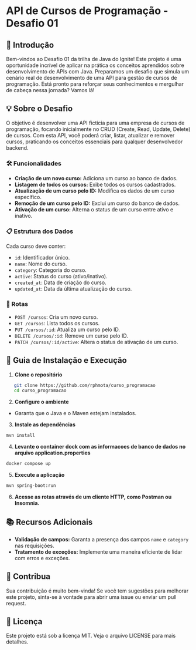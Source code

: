 # API de Cursos de Programação - Desafio 01

## 🚀 Introdução

Bem-vindos ao Desafio 01 da trilha de Java do Ignite! Este projeto é uma oportunidade incrível de aplicar na prática os conceitos aprendidos sobre desenvolvimento de APIs com Java. Preparamos um desafio que simula um cenário real de desenvolvimento de uma API para gestão de cursos de programação. Está pronto para reforçar seus conhecimentos e mergulhar de cabeça nessa jornada? Vamos lá!

## 💡 Sobre o Desafio

O objetivo é desenvolver uma API fictícia para uma empresa de cursos de programação, focando inicialmente no CRUD (Create, Read, Update, Delete) de cursos. Com esta API, você poderá criar, listar, atualizar e remover cursos, praticando os conceitos essenciais para qualquer desenvolvedor backend.

### 🛠️ Funcionalidades

- **Criação de um novo curso:** Adiciona um curso ao banco de dados.
- **Listagem de todos os cursos:** Exibe todos os cursos cadastrados.
- **Atualização de um curso pelo ID:** Modifica os dados de um curso específico.
- **Remoção de um curso pelo ID:** Exclui um curso do banco de dados.
- **Ativação de um curso:** Alterna o status de um curso entre ativo e inativo.

### 📋 Estrutura dos Dados

Cada curso deve conter:

- `id`: Identificador único.
- `name`: Nome do curso.
- `category`: Categoria do curso.
- `active`: Status do curso (ativo/inativo).
- `created_at`: Data de criação do curso.
- `updated_at`: Data da última atualização do curso.

### 🔗 Rotas

- `POST /cursos`: Cria um novo curso.
- `GET /cursos`: Lista todos os cursos.
- `PUT /cursos/:id`: Atualiza um curso pelo ID.
- `DELETE /cursos/:id`: Remove um curso pelo ID.
- `PATCH /cursos/:id/active`: Altera o status de ativação de um curso.

## 📘 Guia de Instalação e Execução

1. **Clone o repositório**
```bash
   git clone https://github.com/rphmota/curso_programacao
   cd curso_programacao
```


2. **Configure o ambiente**
- Garanta que o Java e o Maven estejam instalados.


3. **Instale as dependências**
```bash
mvn install
```

4. **Levante o container dock com as informacoes de banco de dados no arquivo application.properties**
```bash
docker compose up
```

5. **Execute a aplicação**
```bash
mvn spring-boot:run
```

6. **Acesse as rotas através de um cliente HTTP, como Postman ou Insomnia.**

## 📚 Recursos Adicionais

- **Validação de campos:** Garanta a presença dos campos `name` e `category` nas requisições.
- **Tratamento de exceções:** Implemente uma maneira eficiente de lidar com erros e exceções.

## 💖 Contribua

Sua contribuição é muito bem-vinda! Se você tem sugestões para melhorar este projeto, sinta-se à vontade para abrir uma issue ou enviar um pull request.

## 📝 Licença

Este projeto está sob a licença MIT. Veja o arquivo LICENSE para mais detalhes.
